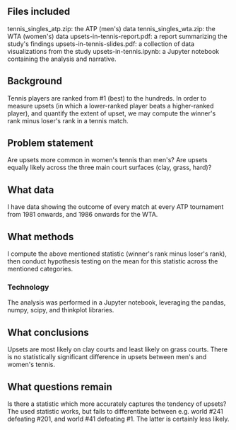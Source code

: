 ## Files included

tennis\_singles\_atp.zip: the ATP (men's) data
tennis\_singles\_wta.zip: the WTA (women's) data
upsets-in-tennis-report.pdf: a report summarizing the study's findings
upsets-in-tennis-slides.pdf: a collection of data visualizations from the study
upsets-in-tennis.ipynb: a Jupyter notebook containing the analysis and narrative.

## Background

Tennis players are ranked from #1 (best) to the hundreds. In order to measure upsets (in which a lower-ranked player beats a higher-ranked player), and quantify the extent of upset, we may compute the winner's rank minus loser's rank in a tennis match.

## Problem statement

Are upsets more common in women's tennis than men's? Are upsets equally likely across the three main court surfaces (clay, grass, hard)?

## What data

I have data showing the outcome of every match at every ATP tournament from 1981 onwards, and 1986 onwards for the WTA.

## What methods

I compute the above mentioned statistic (winner's rank minus loser's rank), then conduct hypothesis testing on the mean for this statistic across the mentioned categories.

### Technology

The analysis was performed in a Jupyter notebook, leveraging the pandas, numpy, scipy, and thinkplot libraries.

## What conclusions

Upsets are most likely on clay courts and least likely on grass courts. There is no statistically significant difference in upsets between men's and women's tennis.

## What questions remain

Is there a statistic which more accurately captures the tendency of upsets? The used statistic works, but fails to differentiate between e.g. world #241 defeating #201, and world #41 defeating #1. The latter is certainly less likely.
